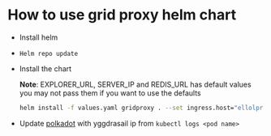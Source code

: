 # How to use grid proxy helm chart

- Install helm

- `Helm repo update`

- Install the chart

  **Note**: EXPLORER_URL, SERVER_IP and REDIS_URL has default values you may not pass them if you want to use the defaults

  ```bash
  helm install -f values.yaml gridproxy . --set ingress.host="ellolproxy.webg1dev.grid.tf" --set env.TWIN=7 --set env.SERVER_IP="0.0.0.0:8080" --set env.EXPLORER_URL="https://explorer.devnet.grid.tf/graphql/" --set env.REDIS_URL="localhost:6379"
  ```

- Update [polkadot](https://polkadot.js.org/apps/?rpc=wss%3A%2F%2Fexplorer.devnet.grid.tf%2Fws#/extrinsics) with yggdrasail ip from `kubectl logs <pod name>`
  